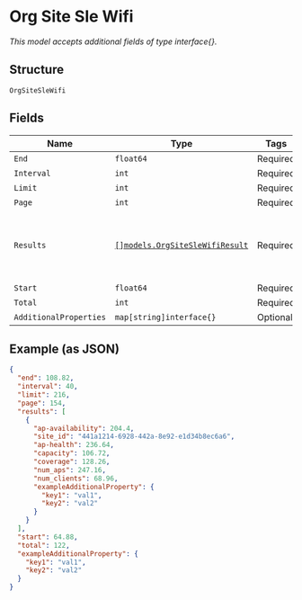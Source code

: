 
# Org Site Sle Wifi

*This model accepts additional fields of type interface{}.*

## Structure

`OrgSiteSleWifi`

## Fields

| Name | Type | Tags | Description |
|  --- | --- | --- | --- |
| `End` | `float64` | Required | - |
| `Interval` | `int` | Required | - |
| `Limit` | `int` | Required | - |
| `Page` | `int` | Required | - |
| `Results` | [`[]models.OrgSiteSleWifiResult`](../../doc/models/org-site-sle-wifi-result.md) | Required | **Constraints**: *Minimum Items*: `1`, *Unique Items Required* |
| `Start` | `float64` | Required | - |
| `Total` | `int` | Required | - |
| `AdditionalProperties` | `map[string]interface{}` | Optional | - |

## Example (as JSON)

```json
{
  "end": 108.82,
  "interval": 40,
  "limit": 216,
  "page": 154,
  "results": [
    {
      "ap-availability": 204.4,
      "site_id": "441a1214-6928-442a-8e92-e1d34b8ec6a6",
      "ap-health": 236.64,
      "capacity": 106.72,
      "coverage": 128.26,
      "num_aps": 247.16,
      "num_clients": 68.96,
      "exampleAdditionalProperty": {
        "key1": "val1",
        "key2": "val2"
      }
    }
  ],
  "start": 64.88,
  "total": 122,
  "exampleAdditionalProperty": {
    "key1": "val1",
    "key2": "val2"
  }
}
```

